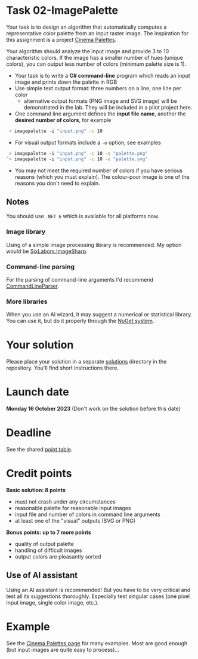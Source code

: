 # Task 02-ImagePalette
Your task is to design an algorithm that automatically computes a representative
color palette from an input raster image. The inspiration for this assignment
is a project [Cinema Palettes](https://www.facebook.com/cinemapalettes).

Your algorithm should analyze the input image and provide 3 to 10 characteristic
colors. If the image has a smaller number of hues (unique colors), you can output
less number of colors (minimum palette size is 1).

* Your task is to write a **C# command-line** program which reads an input image
  and prints down the palette in RGB
* Use simple text output format: three numbers on a line, one line per color
  * alternative output formats (PNG image and SVG image) will be demonstrated
	in the lab. They will be included in a pilot project here.
* One command line argument defines the **input file name**, another the **desired
  number of colors**, for example
```bash
 > imagepalette -i "input.png" -c 10
```
* For visual output formats include a `-o` option, see examples
```bash
 > imagepalette -i "input.png" -c 10 -o "palette.png"
`> imagepalette -i "input.png" -c 10 -o "palette.svg"
```
* You may not meet the required number of colors if you have serious reasons
  (which you must explain). The colour-poor image is one of the reasons you
  don't need to explain.

## Notes
You should use `.NET 6` which is available for all platforms now.

### Image library
Using of a simple image processing library is recommended. My option would
be [SixLabors.ImageSharp](https://www.nuget.org/packages/SixLabors.ImageSharp/).

### Command-line parsing
For the parsing of command-line arguments I'd recommend
[CommandLineParser](https://www.nuget.org/packages/CommandLineParser/).

### More libraries
When you use an AI wizard, it may suggest a numerical or statistical library.
You can use it, but do it properly through the [NuGet system](https://www.nuget.org/).

# Your solution
Please place your solution in a separate [solutions](solutions/README.md)
directory in the repository. You'll find short instructions there.

# Launch date
**Monday 16 October 2023**
(Don't work on the solution before this date)

# Deadline
See the shared [point table](https://docs.google.com/spreadsheets/d/1QLukOcSRPa5exOYW1eUfQWY2WoMjo1menbjQIU7Gvs4/edit?usp=sharing).

# Credit points
**Basic solution: 8 points**
* must not crash under any circumstances
* reasonable palette for reasonable input images
* input file and number of colors in command line arguments
* at least one of the "visual" outputs (SVG or PNG)

**Bonus points: up to 7 more points**
* quality of output palette
* handling of difficult images
* output colors are pleasantly sorted

## Use of AI assistant
Using an AI assistant is recommended! But you have to be very critical and
test all its suggestions thoroughly. Especially test singular cases (one
pixel input image, single color image, etc.).

# Example
See the [Cinema Palettes page](https://www.facebook.com/cinemapalettes) for many examples.
Most are good enough (but input images are quite easy to process)...
